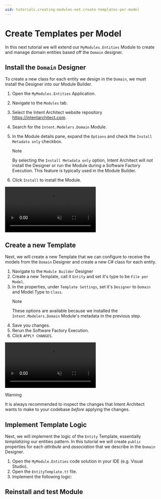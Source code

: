```yaml
---
uid: tutorials.creating-modules-net.create-templates-per-model
---
```

# Create Templates per Model
In this next tutorial we will extend our `MyModules.Entities` Module to create and manage domain entities based off the `Domain` designer.


## Install the `Domain` Designer
To create a new class for each entity we design in the `Domain`, we must install the Designer into our Module Builder.

1. Open the `MyModules.Entities` Application.
2. Navigate to the `Modules` tab.
3. Select the Intent Architect website repository https://intentarchitect.com.
4. Search for the `Intent.Modelers.Domain` Module.
5. In the Module details pane, expand the `Options` and check the `Install Metadata only` checkbox.
    >[!NOTE]
    >By selecting the `Install Metadata only` option, Intent Architect will not install the Designer or run the Module during a Software Factory Execution. This feature is typically used in the Module Builder.

6. Click `Install` to install the Module.

<p><video style="max-width: 100%" muted="true" loop="true" autoplay="true" src="videos/modules-install-domain-metadata-only.mp4"></video></p>


## Create a new Template
Next, we will create a new Template that we can configure to receive the models from the `Domain` Designer and create a new C# class for each entity.

1. Navigate to the `Module Builder` Designer
2. Create a new Template, call it `Entity` and set it's type to be `File per Model`.
3. In the properties, under `Template Settings`, set it's `Designer` to `Domain` and Model Type to `Class`.
    >[!NOTE]
    >These options are available because we installed the `Intent.Modelers.Domain` Module's metadata in the previous step.
4. Save you changes.
5. Rerun the Software Factory Execution.
6. Click `APPLY CHANGES`.

<p><video style="max-width: 100%" muted="true" loop="true" autoplay="true" src="videos/module-builder-create-entity-template.mp4"></video></p>

>[!WARNING]
>It is always recommended to inspect the changes that Intent Architect wants to make to your codebase _before_ applying the changes.

## Implement Template Logic
Next, we will implement the logic of the `Entity` Template, essentially _templatizing_ our entities pattern. In this tutorial we will create `public` properties for each _attribute_ and _association_ that we describe in the `Domain` Designer.

1. Open the `MyModule.Entities` code solution in your IDE (e.g. Visual Studio).
2. Open the `EntityTemplate.tt` file.
3. Implement the following logic:

## Reinstall and test Module
